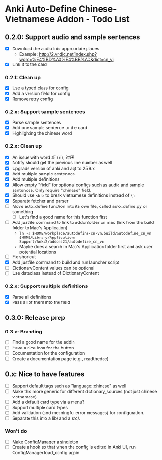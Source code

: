 # Anki Auto-Define Chinese-Vietnamese Addon - Todo List

## 0.2.0: Support audio and sample sentences

- [x] Download the audio into appropriate places
  - Example: http://2.vndic.net/index.php?word=%E4%BD%A0%E4%BB%AC&dict=cn_vi
- [x] Link it to the card

### 0.2.1: Clean up

- [x] Use a typed class for config
- [x] Add a version field for config
- [x] Remove retry config

### 0.2.x: Support sample sentences

- [x] Parse sample sentences
- [x] Add one sample sentence to the card
- [x] Highlighting the chinese word

### 0.2.x: Clean up

- [x] An issue with word 斯 (xi), 讨厌
- [x] Notify should get the previous line number as well
- [x] Upgrade version of anki and aqt to 25.9.x
- [x] Add multiple sample sentences
- [x] Add multiple definitions
- [x] Allow empty "field" for optional configs such as audio and sample sentences. Only require "chinese" field.
- [x] Should use `<br>` to break vietnamese definitions instead of `\n`
- [x] Separate fetcher and parser
- [ ] Move auto_define function into its own file, called auto_define.py or something
  - [ ] Let's find a good name for this function first
- [ ] Add justfile command to link to addonfolder on mac (link from the build folder to Mac's Application)
  - `ln -s $HOME/workplace/autodefine-cn-vn/build/autodefine_cn_vn  $HOME/Library/Application\ Support/Anki2/addons21/autodefine_cn_vn`
  - Maybe does a search in Mac's Application folder first and ask user potential locations
- [ ] Fix shortcut
- [x] Add justfile command to build and run launcher script
- [ ] DictionaryContent values can be optional
- [ ] Use dataclass instead of DictionaryContent

### 0.2.x: Support multiple definitions

- [x] Parse all definitions
- [x] Pass all of them into the field

## 0.3.0: Release prep

### 0.3.x: Branding

- [ ] Find a good name for the addin
- [ ] Have a nice icon for the button
- [ ] Documentation for the configuration
- [ ] Create a documentation page (e.g., readthedoc)

## 0.x: Nice to have features

- [ ] Support default tags such as "language::chinese" as well
- [ ] Make this more generic for different dictionary_sources (not just chinese vietnamese)
- [ ] Add a default card type via a menu?
- [ ] Support multiple card types
- [ ] Add validation (and meaningful error messages) for configuration.
- [ ] Separate this into a lib/ and a src/.

### Won't do

- [ ] Make ConfigManager a singleton
- [ ] Create a hook so that when the config is edited in Anki UI, run ConfigManager.load_config again
